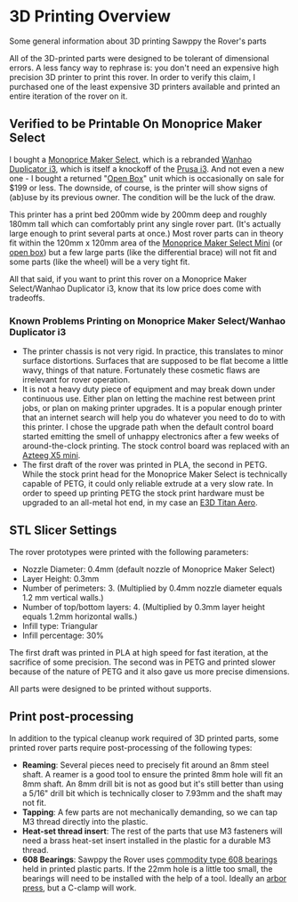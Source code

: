 # 3D Printing Overview

Some general information about 3D printing Sawppy the Rover's parts

All of the 3D-printed parts were designed to be tolerant of dimensional errors. A less fancy way
to rephrase is: you don't need an expensive high precision 3D printer to print this rover.
In order to verify this claim, I purchased one of the least expensive 3D printers available
and printed an entire iteration of the rover on it.

## Verified to be Printable On Monoprice Maker Select

I bought a [Monoprice Maker Select](https://www.monoprice.com/product?p_id=13860), which is a rebranded
[Wanhao Duplicator i3](http://www.wanhao3dprinter.com/Unboxin/ShowArticle.asp?ArticleID=70), which is
itself a knockoff of the [Prusa i3](https://www.prusaprinters.org/prusa-i3/).
And not even a new one - I bought a returned "[Open Box](https://www.monoprice.com/product?p_id=21864)"
unit which is occasionally on sale for $199 or less. The downside, of course, is the printer will show
signs of (ab)use by its previous owner. The condition will be the luck of the draw.

This printer has a print bed 200mm wide by 200mm deep and roughly 180mm tall which can
comfortably print any single rover part. (It's actually large enough to print several parts at once.)
Most rover parts can in theory fit within the 120mm x 120mm area of the 
[Monoprice Maker Select Mini](https://www.monoprice.com/product?p_id=15365)
(or [open box](https://www.monoprice.com/product?p_id=30386)) but a few large parts (like the differential
brace) will not fit and some parts (like the wheel) will be a very tight fit.

All that said, if you want to print this rover on a Monoprice Maker Select/Wanhao Duplicator i3,
know that its low price does come with tradeoffs.

### Known Problems Printing on Monoprice Maker Select/Wanhao Duplicator i3

* The printer chassis is not very rigid. In practice, this translates to minor surface distortions.
Surfaces that are supposed to be flat become a little wavy, things of that nature. Fortunately these
cosmetic flaws are irrelevant for rover operation.
* It is not a heavy duty piece of equipment and may break down under continuous use. Either plan on
letting the machine rest between print jobs, or plan on making printer upgrades. It is a popular
enough printer that an internet search will help you do whatever you need to do to with this printer.
I chose the upgrade path when the default control board started emitting the smell of unhappy
electronics after a few weeks of around-the-clock printing. The stock control board was replaced with
an [Azteeg X5 mini](http://www.panucatt.com/azteeg_X5_mini_reprap_3d_printer_controller_p/ax5mini.htm).
* The first draft of the rover was printed in PLA, the second in PETG. While the stock print head for
the Monoprice Maker Select is technically capable of PETG, it could only reliable extrude at a very
slow rate. In order to speed up printing PETG the stock print hardware must be upgraded to an all-metal
hot end, in my case an [E3D Titan Aero](https://e3d-online.com/titan-aero-builder).

## STL Slicer Settings

The rover prototypes were printed with the following parameters:

* Nozzle Diameter: 0.4mm (default nozzle of Monoprice Maker Select)
* Layer Height: 0.3mm
* Number of perimeters: 3. (Multiplied by 0.4mm nozzle diameter equals 1.2 mm vertical walls.)
* Number of top/bottom layers: 4. (Multiplied by 0.3mm layer height equals 1.2mm horizontal walls.)
* Infill type: Triangular
* Infill percentage: 30%

The first draft was printed in PLA at high speed for fast iteration, at the sacrifice of some
precision. The second was in PETG and printed slower because of the nature of PETG and it also
gave us more precise dimensions.

All parts were designed to be printed without supports.

## Print post-processing

In addition to the typical cleanup work required of 3D printed parts, some printed rover parts require
post-processing of the following types:

* **Reaming**: Several pieces need to precisely fit around an 8mm steel shaft. A reamer is a good tool
to ensure the printed 8mm hole will fit an 8mm shaft. An 8mm drill bit is not as good but it's still
better than using a 5/16" drill bit which is technically closer to 7.93mm and the shaft may not fit.
* **Tapping**: A few parts are not mechanically demanding, so we can tap M3 thread directly
into the plastic.
* **Heat-set thread insert**: The rest of the parts that use M3 fasteners will need a brass heat-set
insert installed in the plastic for a durable M3 thread.
* **608 Bearings**: Sawppy the Rover uses [commodity type 608 bearings](https://newscrewdriver.com/2018/03/07/for-cheap-commodity-bearings-search-for-608/)
held in printed plastic parts. If the 22mm hole is a little too small, the bearings will need to be
installed with the help of a tool. Ideally an [arbor press](https://en.wikipedia.org/wiki/Arbor_press), but a C-clamp will work.
